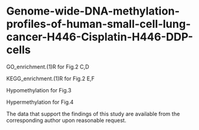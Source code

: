 # Genome-wide-DNA-methylation-profiles-of-human-small-cell-lung-cancer-H446-Cisplatin-H446-DDP-cells
GO_enrichment.(1)R for Fig.2 C,D

KEGG_enrichment.(1)R for Fig.2 E,F

Hypomethylation for Fig.3

Hypermethylation for Fig.4

The data that support the findings of this study are available from the corresponding author upon reasonable request.
